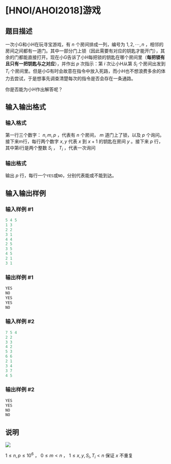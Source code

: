 # [HNOI/AHOI2018]游戏

## 题目描述

一次小G和小H在玩寻宝游戏，有 $n$ 个房间排成一列，编号为 $1,2,\cdots,n$ ，相邻的房间之间都有一道门。其中一部分门上锁（因此需要有对应的钥匙才能开门），其余的门都能直接打开。现在小G告诉了小H每把锁的钥匙在哪个房间里（**每把锁有且只有一把钥匙与之对应**），并作出 $p$ 次指示：第 $i$ 次让小H从第 $S_i$ 个房间出发到 $T_i$ 个房间里。但是小G有时会故意在指令中放入死路，而小H也不想浪费多余的体力去尝试，于是想事先调查清楚每次的指令是否会存在一条通路。

你是否能为小H作出解答呢？

## 输入输出格式

### 输入格式

第一行三个数字： $n,m,p$ ，代表有 $n$ 个房间， $m$ 道门上了锁，以及 $p$ 个询问。接下来m行，每行两个数字 $x,y$ 代表 $x$ 到 $x+1$ 的钥匙在房间 $y$ 。接下来 $p$ 行，其中第i行是两个整数 $S_i$ ， $T_i$ ，代表一次询问

### 输出格式

输出 $p$ 行，每行一个`YES`或`NO`，分别代表能或不能到达。

## 输入输出样例

### 输入样例 #1

```cpp
5 4 5 
1 3
2 2 
3 1
4 4
2 5
3 5
4 5 
2 1
3 1
```


### 输出样例 #1

```cpp
YES
NO
YES
YES
NO
```


### 输入样例 #2

```cpp
7 5 4
2 2
3 3 
4 2 
5 3 
6 6
2 1
3 4
3 7
4 5
```


### 输出样例 #2

```cpp
YES
YES
NO
NO
```


## 说明

![](https://cdn.luogu.com.cn/upload/pic/17503.png)

$1\le n,p\le 10^6$ ， $0\le m <n$ ， $1\le x,y,S_i,T_i<n$ 保证 $x$ 不重复

